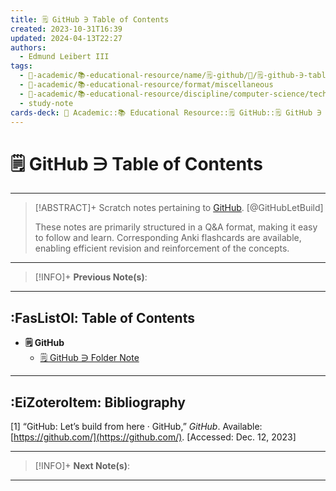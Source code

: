 ```yaml
---
title: 🗒️ GitHub ∋ Table of Contents
created: 2023-10-31T16:39
updated: 2024-04-13T22:27
authors:
  - Edmund Leibert III
tags:
  - 🔴-academic/📚-educational-resource/name/🗒️-github/🔖/🗒️-github-∋-table-of-contents
  - 🔴-academic/📚-educational-resource/format/miscellaneous
  - 🔴-academic/📚-educational-resource/discipline/computer-science/technology/github
  - study-note
cards-deck: 🔴 Academic::📚 Educational Resource::🗒️ GitHub::🗒️ GitHub ∋ Table of Contents
---
```


# 🗒️ GitHub ∋ Table of Contents

---

> [!ABSTRACT]+ 
> Scratch notes pertaining to [GitHub](https://github.com/). [@GitHubLetBuild]
> 
> These notes are primarily structured in a Q&A format, making it easy to follow and learn. Corresponding Anki flashcards are available, enabling efficient revision and reinforcement of the concepts.

---

> [!INFO]+ 
> **Previous Note(s)**:
> 

---

## :FasListOl: Table of Contents

- **🗒️ GitHub**
	- [🗒️ GitHub ∋ Folder Note](the-vault/src/🔴%20Academic/📚%20Educational%20Resource/Scratch%20notes/🗒️%20GitHub/🗒️%20GitHub%20∋%20Folder%20Note.md)

---

## :EiZoteroItem: Bibliography

\[1\]
“GitHub: Let’s build from here · GitHub,” _GitHub_. Available: [https://github.com/](https://github.com/). [Accessed: Dec. 12, 2023]

---

> [!INFO]+
> **Next Note(s)**:
> 

---
